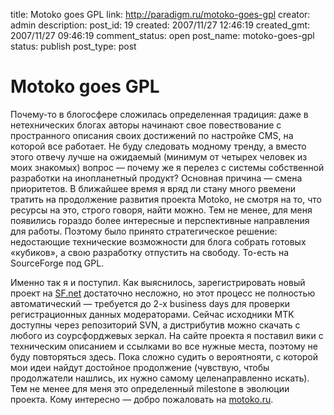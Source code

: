 title: Motoko goes GPL
link: http://paradigm.ru/motoko-goes-gpl
creator: admin
description: 
post_id: 19
created: 2007/11/27 12:46:19
created_gmt: 2007/11/27 09:46:19
comment_status: open
post_name: motoko-goes-gpl
status: publish
post_type: post

# Motoko goes GPL

Почему-то в блогосфере сложилась определенная традиция: даже в нетехнических блогах авторы начинают свое повествование с пространного описания своих достижений по настройке CMS, на которой все работает. Не буду следовать модному тренду, а вместо этого отвечу лучше на ожидаемый (минимум от четырех человек из моих знакомых) вопрос — почему же я перелез с системы собственной разработки на инопланетный продукт? Основная причина — смена приоритетов. В ближайшее время я вряд ли стану много рвемени тратить на продолжение развития проекта Motoko, не смотря на то, что ресурсы на это, строго говоря, найти можно. Тем не менее, для меня появились гораздо более интересные и перспективные направления для работы. Поэтому было принято стратегическое решение: недостающие технические возможности для блога собрать готовых «кубиков», а свою разработку отпустить на свободу. То-есть на SourceForge под GPL.

Именно так я и поступил. Как выяснилось, зарегистрировать новый проект на [SF.net](http://sourceforge.net/) достаточно несложно, но этот процесс не полностью автоматический — требуется до 2-х business days для проверки регистрационных данных модераторами. Сейчас исходники MTK доступны через репозиторий SVN, а дистрибутив можно скачать с любого из соурсфорджевых зеркал. На сайте проекта я поставил вики с техническим описанием и ссылками во все нужные места, поэтому не буду повторяться здесь. Пока сложно судить о вероятнояти, с которой мои идеи найдут достойное продолжение (чувствую, чтобы продолжатели нашлись, их нужно самому целенаправленно искать). Тем не менее для меня это определенный milestone в эволюции проекта. Кому интересно — добро пожаловать на [motoko.ru](http://motoko.ru).